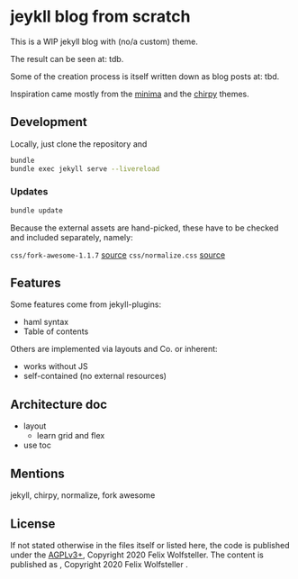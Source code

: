 # jeykll blog from scratch

This is a WIP jekyll blog with (no/a custom) theme.

The result can be seen at: tdb.

Some of the creation process is itself written down as blog posts at: tbd.

Inspiration came mostly from the [minima]() and the [chirpy](https://github.com/cotes2020/jekyll-theme-chirpy) themes.

## Development

Locally, just clone the repository and

```bash
bundle
bundle exec jekyll serve --livereload
```

### Updates

```bash
bundle update
```

Because the external assets are hand-picked, these have to be checked and
included separately, namely:

`css/fork-awesome-1.1.7` [source](https://github.com/ForkAwesome/Fork-Awesome/releases)
`css/normalize.css` [source](https://github.com/necolas/normalize.css)

## Features

Some features come from jekyll-plugins:

* haml syntax
* Table of contents

Others are implemented via layouts and Co. or inherent:

* works without JS
* self-contained (no external resources)

## Architecture doc

* layout
  * learn grid and flex
* use toc

## Mentions

jekyll, chirpy, normalize, fork awesome

## License

If not stated otherwise in the files itself or listed here, the code is
published under the [AGPLv3+](), Copyright 2020 Felix Wolfsteller. The content
is published as [](), Copyright 2020 Felix Wolfsteller .
